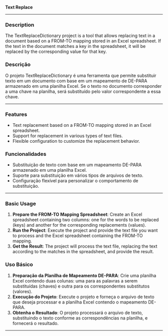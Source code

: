 **Text Replace**

---

### Description
The TextReplaceDictionary project is a tool that allows replacing text in a document based on a FROM-TO mapping stored in an Excel spreadsheet. If the text in the document matches a key in the spreadsheet, it will be replaced by the corresponding value for that key.

### Descrição
O projeto TextReplaceDictionary é uma ferramenta que permite substituir texto em um documento com base em um mapeamento de DE-PARA armazenado em uma planilha Excel. Se o texto no documento corresponder a uma chave na planilha, será substituído pelo valor correspondente a essa chave.

---

### Features
- Text replacement based on a FROM-TO mapping stored in an Excel spreadsheet.
- Support for replacement in various types of text files.
- Flexible configuration to customize the replacement behavior.

### Funcionalidades
- Substituição de texto com base em um mapeamento DE-PARA armazenado em uma planilha Excel.
- Suporte para substituição em vários tipos de arquivos de texto.
- Configuração flexível para personalizar o comportamento de substituição.

---

### Basic Usage
1. **Prepare the FROM-TO Mapping Spreadsheet**: Create an Excel spreadsheet containing two columns: one for the words to be replaced (keys) and another for the corresponding replacements (values).
2. **Run the Project**: Execute the project and provide the text file you want to process and the Excel spreadsheet containing the FROM-TO mapping.
3. **Get the Result**: The project will process the text file, replacing the text according to the matches in the spreadsheet, and provide the result.

### Uso Básico
1. **Preparação da Planilha de Mapeamento DE-PARA**: Crie uma planilha Excel contendo duas colunas: uma para as palavras a serem substituídas (chaves) e outra para os correspondentes substitutos (valores).
2. **Execução do Projeto**: Execute o projeto e forneça o arquivo de texto que deseja processar e a planilha Excel contendo o mapeamento DE-PARA.
3. **Obtenha o Resultado**: O projeto processará o arquivo de texto, substituindo o texto conforme as correspondências na planilha, e fornecerá o resultado.

--- 


